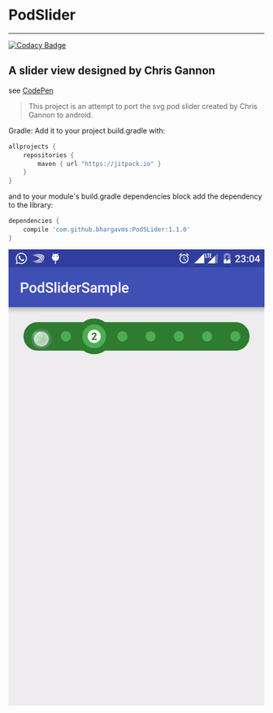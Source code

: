 # PodSlider

----
[![Codacy Badge](https://api.codacy.com/project/badge/Grade/7f7687dd718e43c9b3a06e8bdd055fe8)](https://www.codacy.com/app/bhargav521/PodSLider?utm_source=github.com&amp;utm_medium=referral&amp;utm_content=bhargavms/PodSLider&amp;utm_campaign=Badge_Grade)

## A slider view designed by Chris Gannon
see [CodePen](http://codepen.io/chrisgannon/pen/mPoMxq)

> This project is an attempt to port the svg pod slider created by Chris Gannon to android.

Gradle:
Add it to your project build.gradle with:

```gradle
allprojects {
    repositories {
        maven { url "https://jitpack.io" }
    }
}
```
and to your module's build.gradle dependencies block add the dependency to the library:

```gradle
dependencies {
    compile 'com.github.bhargavms:PodSLider:1.1.0'
}
```

![Sample Gif](assets/gifs/ezgif.com-gif-maker.gif?raw=true)
